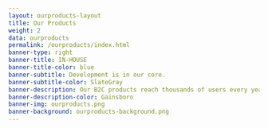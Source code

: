 ```yaml
---
layout: ourproducts-layout
title: Our Products
weight: 2
data: ourproducts
permalink: /ourproducts/index.html
banner-type: right
banner-title: IN-HOUSE
banner-title-color: blue
banner-subtitle: Development is in our core.
banner-subtitle-color: SlateGray
banner-description: Our B2C products reach thousands of users every year.
banner-description-color: Gainsboro
banner-img: ourproducts.png
banner-background: ourproducts-background.png
---
```


